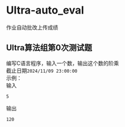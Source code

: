# Ultra-auto_eval
作业自动批改上传成绩

## Ultra算法组第0次测试题   
编写C语言程序，输入一个数，输出这个数的阶乘   
截止日期`2024/11/09 23:00:00`   
示例：   
输入   
```
5
```   
输出   
```
120
```
